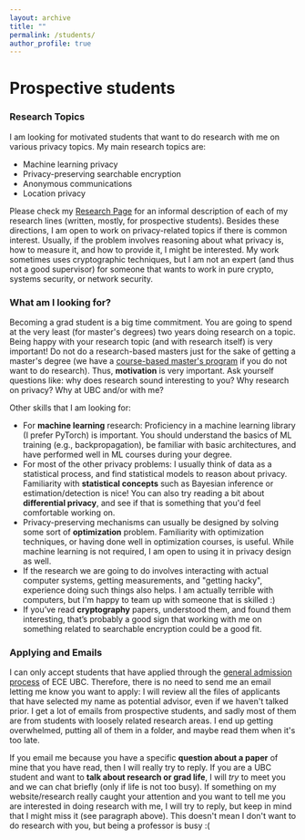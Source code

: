 ```yaml
---
layout: archive
title: ""
permalink: /students/
author_profile: true
---
```


# Prospective students

### Research Topics
I am looking for motivated students that want to do research with me on various privacy topics.
My main research topics are:
- Machine learning privacy
- Privacy-preserving searchable encryption
- Anonymous communications
- Location privacy

Please check my [Research Page](/research) for an informal description of each of my research lines (written, mostly, for prospective students).
Besides these directions, I am open to work on privacy-related topics if there is common interest.
Usually, if the problem involves reasoning about what privacy is, how to measure it, and how to provide it, I might be interested.
My work sometimes uses cryptographic techniques, but I am not an expert (and thus not a good supervisor) for someone that wants to work in pure crypto, systems security, or network security.


### What am I looking for?
Becoming a grad student is a big time commitment.
You are going to spend at the very least (for master's degrees) two years doing research on a topic.
Being happy with your research topic (and with research itself) is very important!
Do not do a research-based masters just for the sake of getting a master's degree (we have a [course-based master's program](https://ece.ubc.ca/graduate/programs/master-engineering/) if you do not want to do research).
Thus, **motivation** is very important.
Ask yourself questions like: why does research sound interesting to you? Why research on privacy? Why at UBC and/or with me?

Other skills that I am looking for:
- For **machine learning** research: Proficiency in a machine learning library (I prefer PyTorch) is important. You should understand the basics of ML training (e.g., backpropagation), be familiar with basic architectures, and have performed well in ML courses during your degree.
- For most of the other privacy problems: I usually think of data as a statistical process, and find statistical models to reason about privacy. Familiarity with **statistical concepts** such as Bayesian inference or estimation/detection is nice! You can also try reading a bit about **differential privacy**, and see if that is something that you'd feel comfortable working on.
- Privacy-preserving mechanisms can usually be designed by solving some sort of **optimization** problem. Familiarity with optimization techniques, or having done well in optimization courses, is useful. While machine learning is not required, I am open to using it in privacy design as well.
- If the research we are going to do involves interacting with actual computer systems, getting measurements, and "getting hacky", experience doing such things also helps. I am actually terrible with computers, but I'm happy to team up with someone that is skilled :)
- If you’ve read **cryptography** papers, understood them, and found them interesting, that’s probably a good sign that working with me on something related to searchable encryption could be a good fit.

<!-- For this, I rely on *mathematical techniques* such as Bayesian inference or maximum likelihood estimation, and sometimes leverage machine learning to help with solving optimization problems.
My research has a strong statistical component, so you should be comfortable with probability theory, Bayesian inference, maximum likelihood, etc.
To learn more about the type of work that I do, you can skim through some of my works on searchable encryption (e.g., perhaps the easiest is this [paper](/files/oya-2021-08-usenix.pdf) [[slides]](/files/oya-2021-08-usenix-slides.pdf)), anonymous communications (e.g, this [paper](/files/oya-2014-07-pets.pdf) [[slides]](/files/oya-2014-07-pets-slides.pdf)), or machine learning (this [paper](/files/oya-2023-07-csf.pdf)). -->


### Applying and Emails
I can only accept students that have applied through the [general admission process](https://ece.ubc.ca/undergraduates/admissions/) of ECE UBC.
Therefore, there is no need to send me an email letting me know you want to apply: I will review all the files of applicants that have selected my name as potential advisor, even if we haven't talked prior.
I get a lot of emails from prospective students, and sadly most of them are from students with loosely related research areas.
I end up getting overwhelmed, putting all of them in a folder, and maybe read them when it's too late.

If you email me because you have a specific **question about a paper** of mine that you have read, then I will really try to reply.
If you are a UBC student and want to **talk about research or grad life**, I will *try* to meet you and we can chat briefly (only if life is not too busy).
If something on my website/research really caught your attention and you want to tell me you are interested in doing research with me, I will try to reply, but keep in mind that I might miss it (see paragraph above). This doesn't mean I don't want to do research with you, but being a professor is busy :(



<!-- If you are using **ChatGPT** to generate the email, please be aware that ChatGPT generates emails that look very fancy, but do not convey a lot of information.
Please write an email that is clear and concise.
Read the email that you are writing and see if it needs all of those word decorations and fancy word choices.
I would say 95% of the application emails that I receive are using ChatGPT in a way that is detrimental to the application. -->